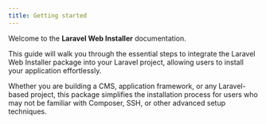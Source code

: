 ```yaml
---
title: Getting started
---
```

Welcome to the **Laravel Web Installer** documentation.

This guide will walk you through the essential steps to integrate the Laravel Web Installer package into your Laravel project, allowing users to install your application effortlessly.

Whether you are building a CMS, application framework, or any Laravel-based project, this package simplifies the installation process for users who may not be familiar with Composer, SSH, or other advanced setup techniques.
